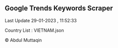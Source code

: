 

## Google Trends Keywords Scraper 
 
Last Update 29-01-2023 , 11:52:33

Country List :
VIETNAM.json



© Abdul Muttaqin 

